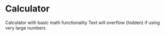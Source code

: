 # Calculator
Calculator with basic math functionality
Text will overflow (hidden) if using very large numbers
